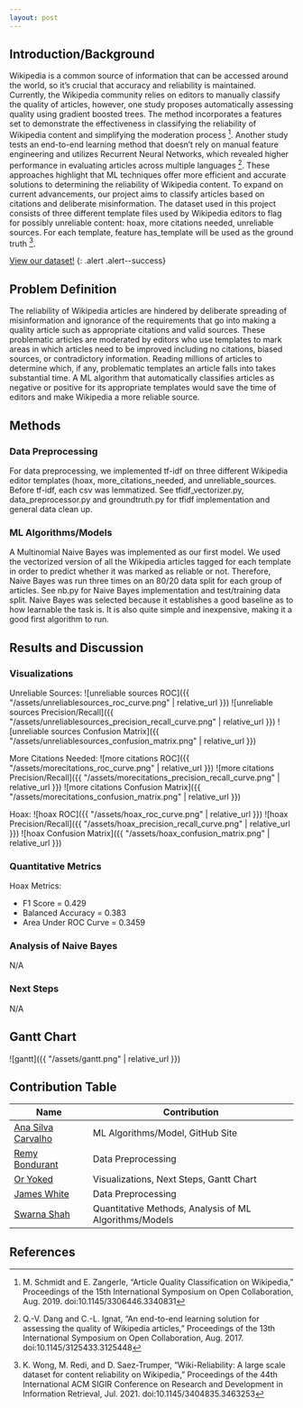 ```yaml
---
layout: post
---
```

## Introduction/Background
Wikipedia is a common source of information that can be accessed around the world, so it’s crucial that accuracy and reliability is maintained. Currently, the Wikipedia community relies on editors to manually classify the quality of articles, however, one study proposes automatically assessing quality using gradient boosted trees. The method incorporates a features set to demonstrate the effectiveness in classifying the reliability of Wikipedia content and simplifying the moderation process [^3]. Another study tests an end-to-end learning method that doesn’t rely on manual feature engineering and utilizes Recurrent Neural Networks, which revealed higher performance in evaluating articles across multiple languages [^2]. These approaches highlight that ML techniques offer more efficient and accurate solutions to determining the reliability of Wikipedia content. To expand on current advancements, our project aims to classify articles based on citations and deliberate misinformation. The dataset used in this project consists of three different template files used by Wikipedia editors to flag for possibly unreliable content: hoax, more citations needed, unreliable sources. For each template, feature has_template will be used as the ground truth [^1].

[View our dataset!][dataset]
{: .alert .alert--success}

## Problem Definition
The reliability of Wikipedia articles are hindered by deliberate spreading of misinformation and ignorance of the requirements that go into making a quality article such as appropriate citations and valid sources. These problematic articles are moderated by editors who use templates to mark areas in which articles need to be improved including no citations, biased sources, or contradictory information. Reading millions of articles to determine which, if any, problematic templates an article falls into takes substantial time. A ML algorithm that automatically classifies articles as negative or positive for its appropriate templates would save the time of editors and make Wikipedia a more reliable source.

## Methods
### Data Preprocessing
For data preprocessing, we implemented tf-idf on three different Wikipedia editor templates (hoax, more_citations_needed, and unreliable_sources. Before tf-idf, each csv was lemmatized. See tfidf_vectorizer.py, data_preprocessor.py and groundtruth.py for tfidf implementation and general data clean up. 

### ML Algorithms/Models
A Multinomial Naive Bayes was implemented as our first model. We used the vectorized version of all the Wikipedia articles tagged for each template in order to predict whether it was marked as reliable or not. Therefore, Naive Bayes was run three times on an 80/20 data split for each group of articles. See nb.py for Naive Bayes implementation and test/training data split. 
Naive Bayes was selected because it establishes a good baseline as to how learnable the task is. It is also quite simple and inexpensive, making it a good first algorithm to run. 

## Results and Discussion
### Visualizations
Unreliable Sources:
![unreliable sources ROC]({{ "/assets/unreliablesources_roc_curve.png" | relative_url }})
![unreliable sources Precision/Recall]({{ "/assets/unreliablesources_precision_recall_curve.png" | relative_url }})
![unreliable sources Confusion Matrix]({{ "/assets/unreliablesources_confusion_matrix.png" | relative_url }})

More Citations Needed:
![more citations ROC]({{ "/assets/morecitations_roc_curve.png" | relative_url }})
![more citations Precision/Recall]({{ "/assets/morecitations_precision_recall_curve.png" | relative_url }})
![more citations Confusion Matrix]({{ "/assets/morecitations_confusion_matrix.png" | relative_url }})

Hoax:
![hoax ROC]({{ "/assets/hoax_roc_curve.png" | relative_url }})
![hoax Precision/Recall]({{ "/assets/hoax_precision_recall_curve.png" | relative_url }})
![hoax Confusion Matrix]({{ "/assets/hoax_confusion_matrix.png" | relative_url }})



### Quantitative Metrics
Hoax Metrics:
* F1 Score = 0.429
* Balanced Accuracy = 0.383
* Area Under ROC Curve = 0.3459

### Analysis of Naive Bayes
N/A

### Next Steps
N/A

[^1]: K. Wong, M. Redi, and D. Saez-Trumper, “Wiki-Reliability: A large scale dataset for content reliability on Wikipedia,” Proceedings of the 44th International ACM SIGIR Conference on Research and Development in Information Retrieval, Jul. 2021. doi:10.1145/3404835.3463253

[^2]: Q.-V. Dang and C.-L. Ignat, “An end-to-end learning solution for assessing the quality of Wikipedia articles,” Proceedings of the 13th International Symposium on Open Collaboration, Aug. 2017. doi:10.1145/3125433.3125448

[^3]: M. Schmidt and E. Zangerle, “Article Quality Classification on Wikipedia,” Proceedings of the 15th International Symposium on Open Collaboration, Aug. 2019. doi:10.1145/3306446.3340831 

## Gantt Chart
![gantt]({{ "/assets/gantt.png" | relative_url }})

## Contribution Table

| Name                 | Contribution |
| ------------------------ | ------ |
| [Ana Silva Carvalho](#)            | ML Algorithms/Model, GitHub Site     |
| [Remy Bondurant](#)            | Data Preprocessing  |
| [Or Yoked](#)          | Visualizations, Next Steps, Gantt Chart   |
| [James White](#)         | Data Preprocessing  |
| [Swarna Shah](#)         | Quantitative Methods, Analysis of ML Algorithms/Models  |

## References

<!-- {% highlight ruby %}
def print_hi(name)
  puts "Hi, #{name}"
end
print_hi('Tom')
#=> prints 'Hi, Tom' to STDOUT.
{% endhighlight %} -->

[dataset]: https://figshare.com/articles/dataset/Wiki-Reliability_A_Large_Scale_Dataset_for_Content_Reliability_on_Wikipedia/14113799?file=26648861

